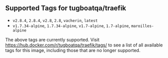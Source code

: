 ## Supported Tags for tugboatqa/traefik

* `v2.8.4`, `2.8.4`, `v2.8`, `2.8`, `vacherin`, `latest`
* `v1.7.34-alpine`, `1.7.34-alpine`, `v1.7-alpine`, `1.7-alpine`, `maroilles-alpine`

The above tags are currently supported. Visit https://hub.docker.com/r/tugboatqa/traefik/tags/ to see a list of all available tags for this image, including those that are no longer supported.
